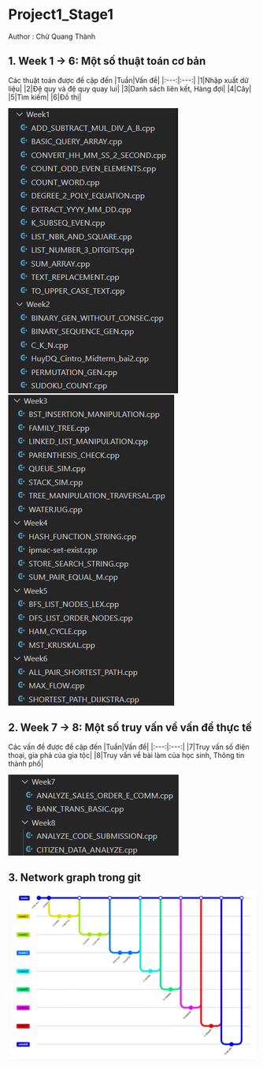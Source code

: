 # Project1_Stage1

Author : Chử Quang Thành

## 1. Week 1 -> 6: Một số thuật toán cơ bản
Các thuật toán được đề cập đến
|Tuần|Vấn đề|
|:---:|:---:|
|1|Nhập xuất dữ liệu|
|2|Đệ quy và đệ quy quay lui|
|3|Danh sách liên kết, Hàng đợi|
|4|Cây|
|5|Tìm kiếm|
|6|Đồ thị|

![Hình ảnh của tuần làm](1.png)
![Hình ảnh của tuần làm](2.png)

## 2. Week 7 -> 8: Một số truy vấn về vấn đề thực tế

Các vấn đề được đề cập đến
|Tuần|Vấn đề|
|:---:|:---:|
|7|Truy vấn số điện thoại, gia phả của gia tộc|
|8|Truy vấn về bài làm của học sinh, Thông tin thành phố|

![Hình ảnh của tuần làm](3.png)

## 3. Network graph trong git
![Network graph](4.png)



